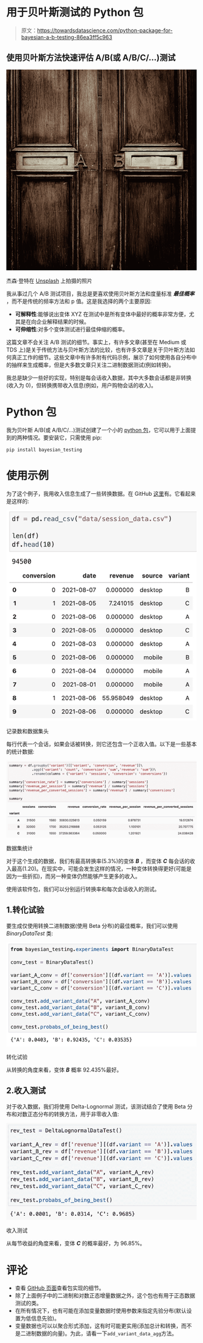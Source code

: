 # 用于贝叶斯测试的 Python 包

> 原文：<https://towardsdatascience.com/python-package-for-bayesian-a-b-testing-86ea3ff5c963>

## 使用贝叶斯方法快速评估 A/B(或 A/B/C/…)测试

![](img/8ba925f26df4bf08f9709cb3835eeed8.png)

杰森·登特在 [Unsplash](https://unsplash.com?utm_source=medium&utm_medium=referral) 上拍摄的照片

我从事过几个 A/B 测试项目，我总是更喜欢使用贝叶斯方法和度量标准 ***最佳概率*** ，而不是传统的频率方法和 p 值。这是我选择的两个主要原因:

*   **可解释性**:能够说出变体 XYZ 在测试中是所有变体中最好的概率非常方便，尤其是在向企业解释结果的时候。
*   **可伸缩性**:对多个变体测试进行最佳伸缩的概率。

这篇文章不会关注 A/B 测试的细节。事实上，有许多文章(甚至在 Medium 或 TDS 上)是关于传统方法与贝叶斯方法的比较，也有许多文章是关于贝叶斯方法如何真正工作的细节。这些文章中有许多附有代码示例，展示了如何使用各自分布中的抽样来生成概率，但是大多数文章只关注二进制数据测试(例如转换)。

我总是缺少一些好的实现，特别是每会话收入数据，其中大多数会话都是非转换(收入为 0)，但转换携带收入信息(例如，用户购物会话的收入)。

# Python 包

我为贝叶斯 A/B(或 A/B/C/…)测试创建了一个小的 [python 包](https://pypi.org/project/bayesian-testing/)，它可以用于上面提到的两种情况。要安装它，只需使用 pip:

```
pip install bayesian_testing
```

# 使用示例

为了这个例子，我用收入信息生成了一些转换数据。在 GitHub [这里](https://github.com/Matt52/bayesian-testing/blob/main/examples/data/session_data.csv)有。它看起来是这样的:

![](img/faf607530803530ae551f170e52ff622.png)

记录数和数据集头

每行代表一个会话，如果会话被转换，则它还包含一个正收入值。以下是一些基本的统计数据:

![](img/2d469e66265f4fefb0898b2febfd8bbe.png)

数据集统计

对于这个生成的数据，我们有最高转换率(5.3%)的变体 ***B*** ，而变体 ***C*** 每会话的收入最高(1.20)。在现实中，可能会发生这样的情况，一种变体转换得更好(可能是因为一些折扣)，而另一种变体仍然能够产生更多的收入。

使用该软件包，我们可以分别运行转换率和每次会话收入的测试。

## 1.转化试验

要生成仅使用转换二进制数据(使用 Beta 分布)的最佳概率，我们可以使用 *BinaryDataTest* 类:

![](img/83df10fc2014d251085b5159773ad12d.png)

转化试验

从转换的角度来看，变体 ***B*** 概率 92.435%最好。

## 2.收入测试

对于收入数据，我们将使用 Delta-Lognormal 测试，该测试结合了使用 Beta 分布和对数正态分布的转换方法，用于非零收入值:

![](img/61ba5b4c7a6735529c23a8fd49d905d5.png)

收入测试

从每节收益的角度来看，变体 ***C*** 的概率最好，为 96.85%。

# 评论

*   查看 [GitHub 页面](https://github.com/Matt52/bayesian-testing)查看包实现的细节。
*   除了上面例子中的二进制和对数正态增量数据之外，这个包也有用于正态数据测试的类。
*   在所有情况下，也有可能在添加变量数据时使用参数来指定先验分布(默认设置为低信息先验)。
*   变量数据也可以以聚合形式添加，这有时可能更实用(添加总计和转换，而不是二进制数据的向量)。为此，请看一下`add_variant_data_agg`方法。